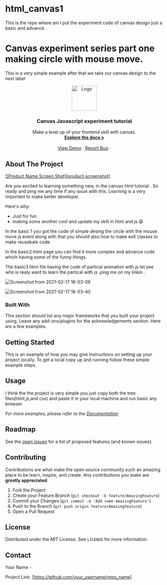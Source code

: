 # html_canvas1
This is the repo where am I put the experiment code of canvas design just a basic and advance .

<h1>Canvas experiment series part one making circle with mouse move. </h1
 # <label style=""> This is a very simple example after that we take our canvas design to the next label</label>
  



<!-- PROJECT LOGO -->
<br />
<p align="center">
  <a href="https://github.com/othneildrew/Best-README-Template">
    <img src="images/logo.png" alt="Logo" width="80" height="80">
  </a>

  <h3 align="center">Canvas Javascript experiment tutorial</h3>

  <p align="center">
    Make a level up of your frontend skill with canvas.
    <br />
    <a href="https://github.com/othneildrew/Best-README-Template"><strong>Explore the docs »</strong></a>
    <br />
    <br />
    <a href="https://github.com/othneildrew/Best-README-Template">View Demo</a>
    ·
    <a href="https://github.com/narendram224/html_canvas1/issues/">Report Bug</a>
    ·
    <!-- <a href="https://github.com/othneildrew/Best-README-Template/issues">Request Feature</a> -->
  </p>
</p>




<!-- ABOUT THE PROJECT -->
## About The Project

[![Product Name Screen Shot][product-screenshot]](https://example.com)

Are you excited to learning something new, in the canvas html tutorial .
So ready and ping me any time if any issue with this. 
Learning is a very important to make better developer. 

Here's why:
* Just for fun 
* making some another cool and update my skill in html and js.:smile:

In the basic 1 you got the code of simple desing the circle with the mouse move js event along with that you should also how to make es6 classes to make reusebale code.

In the basic2.html page you can find it more complex and advance code which having some of the funny things.

The basic3.html file having the code of partical animation with js let see who is realy want to learn the partical with js .ping me on my linkin .


![Screenshot from 2021-02-17 16-03-09](https://user-images.githubusercontent.com/35723915/108192718-9f532400-713a-11eb-94a2-02ae64b9dbee.png)

![Screenshot from 2021-02-17 16-03-40](https://user-images.githubusercontent.com/35723915/108193126-20122000-713b-11eb-89e1-07ca245bde86.png)
### Built With

This section should list any major frameworks that you built your project using. Leave any add-ons/plugins for the acknowledgements section. Here are a few examples.

<!-- GETTING STARTED -->
## Getting Started

This is an example of how you may give instructions on setting up your project locally.
To get a local copy up and running follow these simple example steps.




<!-- USAGE EXAMPLES -->
## Usage

I think the the project is very simple you just copy both the tree files(html,js,and css) and paste it in your local machine.and run basic any browser 

_For more examples, please refer to the [Documentation](https://example.com)_



<!-- ROADMAP -->
## Roadmap

See the [open issues](https://github.com/narendram224/html_canvas1/issues) for a list of proposed features (and known issues).





<!-- CONTRIBUTING -->
## Contributing

Contributions are what make the open source community such an amazing place to be learn, inspire, and create. Any contributions you make are **greatly appreciated**.

1. Fork the Project
2. Create your Feature Branch (`git checkout -b feature/AmazingFeature`)
3. Commit your Changes (`git commit -m 'Add some AmazingFeature'`)
4. Push to the Branch (`git push origin feature/AmazingFeature`)
5. Open a Pull Request



<!-- LICENSE -->
## License

Distributed under the MIT License. See `LICENSE` for more information.



<!-- CONTACT -->
## Contact

Your Name -

Project Link: [https://github.com/your_username/repo_name]







